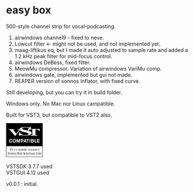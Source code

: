 # easy box

500-style channel strip for vocal-podcasting.  

1. airwindows channel9 - fixed to neve.  
2. Lowcut filter <- might not be used, and not implemented yet.  
3. maag-liftikus eq, but I made it auto adjusted to sample rate and added a 1.2 kHz peak filter for mid-focus control.  
4. airwindows DeBess, fixed filter.  
5. MeowMu compressor. Variation of airwindows VariMu comp.  
6. airwindows gate, implemented but gui not made.  
7. REAPER version of sonnos Inflator, with fixed curve.  

Still developing, but you can try it in build folder.  

Windows only. No Mac nor Linux campatible.  

Built for VST3, but compatible to VST2 also.

<img src="VST_Compatible_Logo_Steinberg_with_TM.png"  width="100"/>


VSTSDK 3.7.7 used  
VSTGUI 4.12 used  

v0.0.1 : initial.  
